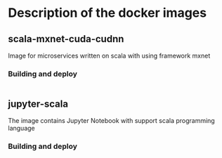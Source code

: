 # Description of the docker images

## scala-mxnet-cuda-cudnn
Image for microservices written on scala with using framework mxnet

### Building and deploy
```bash

```

## jupyter-scala
The image contains Jupyter Notebook with support scala programming language

### Building and deploy
```bash

```
